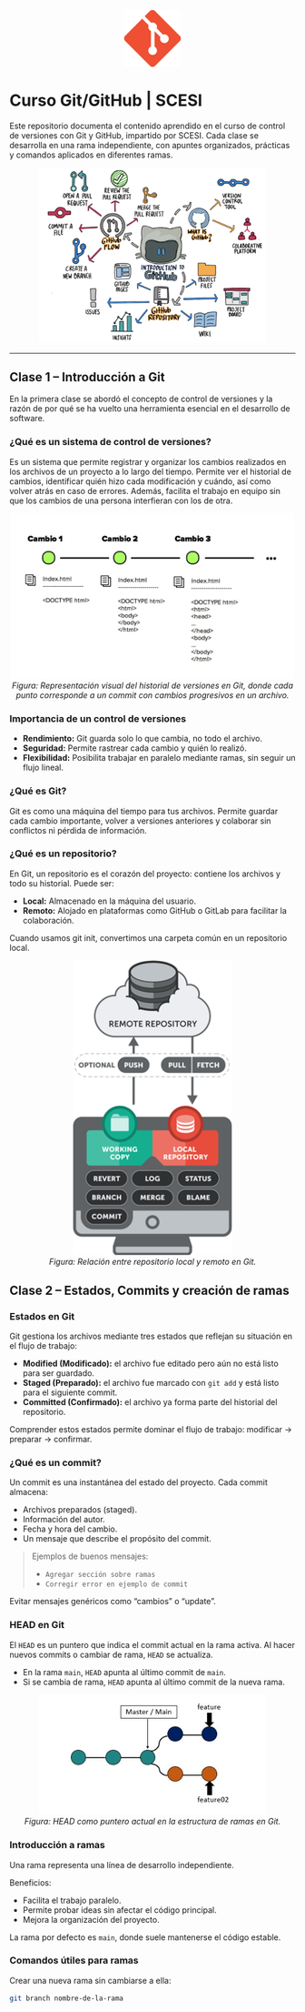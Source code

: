 <p align="center">
  <img src="img/git.png" alt="Logo" width="100"/>
</p>

# Curso Git/GitHub | SCESI

Este repositorio documenta el contenido aprendido en el curso de control de versiones con Git y GitHub, impartido por SCESI. Cada clase se desarrolla en una rama independiente, con apuntes organizados, prácticas y comandos aplicados en diferentes ramas.

<p align="center">
  <img src="img/img1.png" alt="Introducción a Git" width="400"/>
</p>

---

## Clase 1 – Introducción a Git

En la primera clase se abordó el concepto de control de versiones y la razón de por qué se ha vuelto una herramienta esencial en el desarrollo de software.

### ¿Qué es un sistema de control de versiones?

Es un sistema que permite registrar y organizar los cambios realizados en los archivos de un proyecto a lo largo del tiempo. Permite ver el historial de cambios, identificar quién hizo cada modificación y cuándo, así como volver atrás en caso de errores. Además, facilita el trabajo en equipo sin que los cambios de una persona interfieran con los de otra.

<p align="center">
  <img src="img/versiones.png" alt="Historial de versiones en Git" width="500"/><br>
  <em>Figura: Representación visual del historial de versiones en Git, donde cada punto corresponde a un commit con cambios progresivos en un archivo.</em>
</p>

### Importancia de un control de versiones

- **Rendimiento:** Git guarda solo lo que cambia, no todo el archivo.
- **Seguridad:** Permite rastrear cada cambio y quién lo realizó.
- **Flexibilidad:** Posibilita trabajar en paralelo mediante ramas, sin seguir un flujo lineal.

### ¿Qué es Git?

Git es como una máquina del tiempo para tus archivos. Permite guardar cada cambio importante, volver a versiones anteriores y colaborar sin conflictos ni pérdida de información.

### ¿Qué es un repositorio?

En Git, un repositorio es el corazón del proyecto: contiene los archivos y todo su historial. Puede ser:

- **Local:** Almacenado en la máquina del usuario.
- **Remoto:** Alojado en plataformas como GitHub o GitLab para facilitar la colaboración.

Cuando usamos git init, convertimos una carpeta común en un repositorio local.

<p align="center">
  <img src="img/repositorio.png" alt="Repositorio local vs remoto" width="280"/><br>
  <em>Figura: Relación entre repositorio local y remoto en Git.</em>
</p>



## Clase 2 – Estados, Commits y creación de ramas

### Estados en Git
Git gestiona los archivos mediante tres estados que reflejan su situación en el flujo de trabajo:

- **Modified (Modificado):** el archivo fue editado pero aún no está listo para ser guardado.
- **Staged (Preparado):** el archivo fue marcado con `git add` y está listo para el siguiente commit.
- **Committed (Confirmado):** el archivo ya forma parte del historial del repositorio.

Comprender estos estados permite dominar el flujo de trabajo: modificar → preparar → confirmar.

### ¿Qué es un commit?
Un commit es una instantánea del estado del proyecto. Cada commit almacena:
- Archivos preparados (staged).
- Información del autor.
- Fecha y hora del cambio.
- Un mensaje que describe el propósito del commit.

> Ejemplos de buenos mensajes:
> - `Agregar sección sobre ramas`
> - `Corregir error en ejemplo de commit`

Evitar mensajes genéricos como “cambios” o “update”.

### HEAD en Git
El `HEAD` es un puntero que indica el commit actual en la rama activa. Al hacer nuevos commits o cambiar de rama, `HEAD` se actualiza.

- En la rama `main`, `HEAD` apunta al último commit de `main`.
- Si se cambia de rama, `HEAD` apunta al último commit de la nueva rama.

<p align="center">
  <img src="img/Head.jpeg" alt="HEAD y ramas en Git" width="400"/>
  <br>
  <em>Figura: HEAD como puntero actual en la estructura de ramas en Git.</em>
</p>

### Introducción a ramas
Una rama representa una línea de desarrollo independiente.

Beneficios:
- Facilita el trabajo paralelo.
- Permite probar ideas sin afectar el código principal.
- Mejora la organización del proyecto.

La rama por defecto es `main`, donde suele mantenerse el código estable.

### Comandos útiles para ramas
Crear una nueva rama sin cambiarse a ella:
```bash
git branch nombre-de-la-rama
